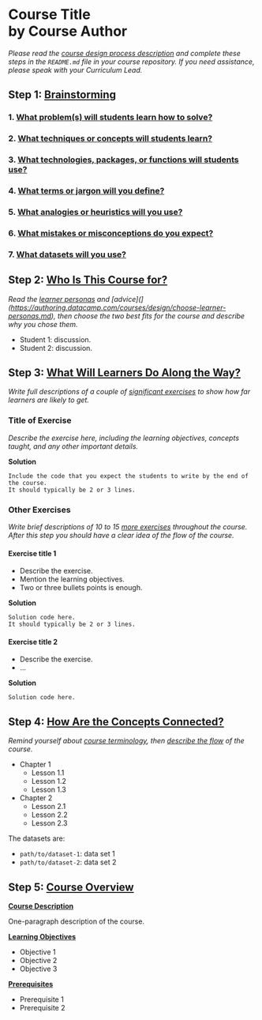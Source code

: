 # **Course Title**<br/>by **Course Author**

*Please read the [course design process description](https://authoring.datacamp.com/courses/design)
and complete these steps in the `README.md` file in your course repository.
If you need assistance,
please speak with your Curriculum Lead.*

## Step 1: [Brainstorming](https://authoring.datacamp.com/courses/design/#step-1-brainstorming)

### 1. [What problem(s) will students learn how to solve?](https://authoring.datacamp.com/courses/design/brainstorming-problems.md)

### 2. [What techniques or concepts will students learn?](https://authoring.datacamp.com/courses/design/brainstorming-concepts.md)

### 3. [What technologies, packages, or functions will students use?](https://authoring.datacamp.com/courses/design/brainstorming-technologies.md)

### 4. [What terms or jargon will you define?](https://authoring.datacamp.com/courses/design/brainstorming-jargon.md)

### 5. [What analogies or heuristics will you use?](https://authoring.datacamp.com/courses/design/brainstorming-analogies.md)

### 6. [What mistakes or misconceptions do you expect?](https://authoring.datacamp.com/courses/design/brainstorming-mistakes.md)

### 7. [What datasets will you use?](https://authoring.datacamp.com/courses/design/brainstorming-datasets.md)

## Step 2: [Who Is This Course for?](https://authoring.datacamp.com/courses/design/#step-2-who-is-this-course-for)

*Read the [learner personas](personas.md) and [advice](](https://authoring.datacamp.com/courses/design/choose-learner-personas.md), then choose the two best fits for the course and describe why you chose them.*

* Student 1: discussion.
* Student 2: discussion.

## Step 3: [What Will Learners Do Along the Way?](https://authoring.datacamp.com/courses/design/#step-3-what-will-learners-do-along-the-way)

*Write full descriptions of a couple of [significant exercises](https://authoring.datacamp.com/courses/design/exercises-capstone.md) to show how far learners are likely to get.*

### Title of Exercise

*Describe the exercise here, including the learning objectives, concepts taught, and any other important details.*

**Solution**

```
Include the code that you expect the students to write by the end of the course.
It should typically be 2 or 3 lines.
```

### Other Exercises

*Write brief descriptions of 10 to 15 [more exercises](https://authoring.datacamp.comhttps://authoring.datacamp.com/courses/design/exercises-examples.md) throughout the course.
After this step you should have a clear idea of the flow of the course.*

#### Exercise title 1

- Describe the exercise.
- Mention the learning objectives.
- Two or three bullets points is enough.

**Solution**

```
Solution code here.
It should typically be 2 or 3 lines.
```

#### Exercise title 2

- Describe the exercise.
- …

**Solution**

```
Solution code here.
```

## Step 4: [How Are the Concepts Connected?](https://authoring.datacamp.com/courses/design/#step-4-how-are-concepts-connected)

*Remind yourself about [course terminology](https://authoring.datacamp.com/courses/design#terminology-and-structure), then [describe the flow](https://authoring.datacamp.com/courses/design/#lesson-flow.md) of the course.*

- Chapter 1
  - Lesson 1.1
  - Lesson 1.2
  - Lesson 1.3
- Chapter 2
  - Lesson 2.1
  - Lesson 2.2
  - Lesson 2.3

The datasets are:

- `path/to/dataset-1`: data set 1
- `path/to/dataset-2`: data set 2

## Step 5: [Course Overview](https://authoring.datacamp.com/courses/design/#step-5-course-overview)

[**Course Description**](https://authoring.datacamp.com/courses/design/overview-description.md)

One-paragraph description of the course.

[**Learning Objectives**](https://authoring.datacamp.com/courses/design/#overview-objectives.md)

- Objective 1
- Objective 2
- Objective 3

[**Prerequisites**](https://authoring.datacamp.com/courses/design/#overview-prerequisites.md)

- Prerequisite 1
- Prerequisite 2
